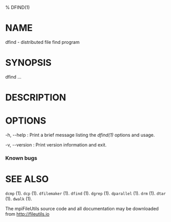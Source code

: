 % DFIND(1)

# NAME

dfind - distributed file find program

# SYNOPSIS

dfind ...

# DESCRIPTION

# OPTIONS

-h, \--help
:   Print a brief message listing the *dfind(1)* options and usage.

-v, \--version
:   Print version information and exit.

### Known bugs

# SEE ALSO

`dcmp` (1).
`dcp` (1).
`dfilemaker` (1).
`dfind` (1).
`dgrep` (1).
`dparallel` (1).
`drm` (1).
`dtar` (1).
`dwalk` (1).

The mpiFileUtils source code and all documentation may be downloaded from
<http://fileutils.io>
